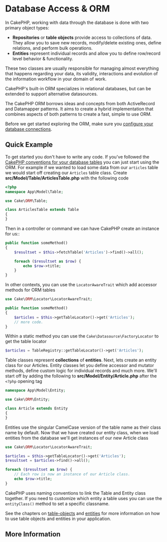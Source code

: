 # Database Access & ORM

In CakePHP,  working with data through the database is done with two primary object types:

- **Repositories** or **table objects** provide access to collections of data.
  They allow you to save new records, modify/delete existing ones, define
  relations, and perform bulk operations.
- **Entities** represent individual records and allow you to define row/record
  level behavior & functionality.

These two classes are usually responsible for managing almost everything
that happens regarding your data, its validity, interactions and evolution
of the information workflow in your domain of work.

CakePHP's built-in ORM specializes in relational databases, but can be extended
to support alternative datasources.

The CakePHP ORM borrows ideas and concepts from both ActiveRecord and Datamapper
patterns. It aims to create a hybrid implementation that combines aspects of
both patterns to create a fast, simple to use ORM.

Before we get started exploring the ORM, make sure you [configure your
database connections](orm/database-basics.md#database-configuration).

## Quick Example

To get started you don't have to write any code. If you've followed the
[CakePHP conventions for your database tables](intro/conventions.md#model-and-database-conventions) you can just start using the ORM. For example
if we wanted to load some data from our `articles` table we would start off
creating our `Articles` table class. Create
**src/Model/Table/ArticlesTable.php** with the following code

```php
<?php
namespace App\Model\Table;

use Cake\ORM\Table;

class ArticlesTable extends Table
{
}

```

Then in a controller or command we can have CakePHP create an instance for us::

```php
public function someMethod()
{
    $resultset = $this->fetchTable('Articles')->find()->all();

    foreach ($resultset as $row) {
        echo $row->title;
    }
}

```

In other contexts, you can use the `LocatorAwareTrait` which add accessor methods for ORM tables

```php
use Cake\ORM\Locator\LocatorAwareTrait;

public function someMethod()
{
    $articles = $this->getTableLocator()->get('Articles');
    // more code.
}

```

Within a static method you can use the `Cake\Datasource\FactoryLocator`
to get the table locator

```php
$articles = TableRegistry::getTableLocator()->get('Articles');

```

Table classes represent **collections** of **entities**. Next, lets create an
entity class for our Articles. Entity classes let you define accessor and
mutator methods, define custom logic for individual records and much more. We'll
start off by adding the following to **src/Model/Entity/Article.php** after the
`<?php` opening tag

```php
namespace App\Model\Entity;

use Cake\ORM\Entity;

class Article extends Entity
{
}

```

Entities use the singular CamelCase version of the table name as their class
name by default. Now that we have created our entity class, when we
load entities from the database we'll get instances of our new Article class

```php
use Cake\ORM\Locator\LocatorAwareTrait;

$articles = $this->getTableLocator()->get('Articles');
$resultset = $articles->find()->all();

foreach ($resultset as $row) {
    // Each row is now an instance of our Article class.
    echo $row->title;
}

```

CakePHP uses naming conventions to link the Table and Entity class together. If
you need to customize which entity a table uses you can use the
`entityClass()` method to set a specific classname.

See the chapters on [table-objects](orm/table-objects.md) and [entities](orm/entities.md) for more
information on how to use table objects and entities in your application.

## More Information
